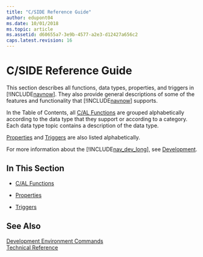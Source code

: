 ```yaml
---
title: "C/SIDE Reference Guide"
author: edupont04
ms.date: 10/01/2018
ms.topic: article
ms.assetid: d60655a7-3e9b-4577-a2e3-d12427a656c2
caps.latest.revision: 16
---
```

# C/SIDE Reference Guide
This section describes all functions, data types, properties, and triggers in [!INCLUDE[navnow](includes/navnow_md.md)]. They also provide general descriptions of some of the features and functionality that [!INCLUDE[navnow](includes/navnow_md.md)] supports.  

 In the Table of Contents, all [C/AL Functions](C-AL-Functions.md) are grouped alphabetically according to the data type that they support or according to a category. Each data type topic contains a description of the data type.  

 [Properties](Properties.md) and [Triggers](Triggers.md) are also listed alphabetically.  

 For more information about the [!INCLUDE[nav_dev_long](includes/nav_dev_long_md.md)], see [Development](Development.md).  

## In This Section  

-   [C/AL Functions](C-AL-Functions.md)  

-   [Properties](Properties.md)  

-   [Triggers](Triggers.md)  

## See Also  
 [Development Environment Commands](Development-Environment-Commands.md)   
 [Technical Reference](Technical-Reference.md)

